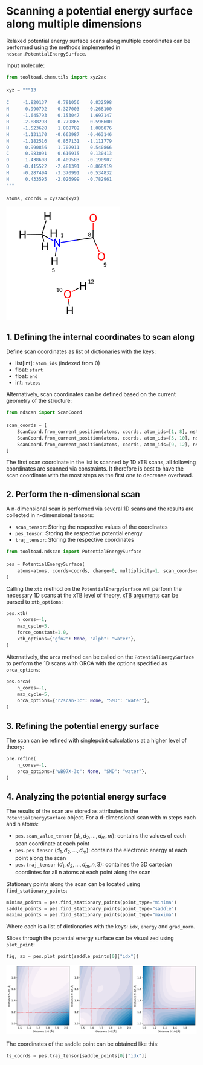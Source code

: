 # Scanning a potential energy surface along multiple dimensions

Relaxed potential energy surface scans along multiple coordinates can be performed using the methods implemented in `ndscan.PotentialEnergySurface`.

Input molecule:

```python
from tooltoad.chemutils import xyz2ac

xyz = """13

C     -1.820137    0.791056    0.832598
N     -0.990792    0.327003   -0.268100
H     -1.645793    0.153047    1.697147
H     -2.888298    0.779865    0.596600
H     -1.523628    1.808782    1.086876
H     -1.131170   -0.663987   -0.463146
H     -1.182516    0.857131   -1.111779
O      0.990856    1.702911    0.540866
C      0.983091    0.616915    0.130413
O      1.438608   -0.409583   -0.190907
O     -0.415522   -2.481391   -0.868919
H     -0.287494   -3.370991   -0.534832
H      0.433595   -2.026999   -0.782961
"""

atoms, coords = xyz2ac(xyz)
```

![](assets/scan_mol.png)

## 1. Defining the internal coordinates to scan along

Define scan coordinates as list of dictionaries with the keys:
* list[int]: `atom_ids` (indexed from 0)
* float: `start`
* float: `end`
* int: `nsteps`

Alternatively, scan coordinates can be defined based on the current geometry of the structure:


```python
from ndscan import ScanCoord

scan_coords = [
    ScanCoord.from_current_position(atoms, coords, atom_ids=[1, 8], nsteps=15),
    ScanCoord.from_current_position(atoms, coords, atom_ids=[5, 10], nsteps=15),
    ScanCoord.from_current_position(atoms, coords, atom_ids=[9, 12], nsteps=15),
]
```

The first scan coordinate in the list is scanned by 1D xTB scans, all following coordinates are scanned via constraints.
It therefore is best to have the scan coordinate with the most steps as the first one to decrease overhead.

## 2. Perform the n-dimensional scan

A n-dimensional scan is performed via several 1D scans and the results are collected in n-dimensional tensors:
* `scan_tensor`: Storing the respective values of the coordinates
* `pes_tensor`: Storing the respective potential energy
* `traj_tensor`: Storing the respective coordinates

```python
from tooltoad.ndscan import PotentialEnergySurface

pes = PotentialEnergySurface(
    atoms=atoms, coords=coords, charge=0, multiplicity=1, scan_coords=scan_coords
)
```

Calling the `xtb` method on the `PotentialEnergySurface` will perform the necessary 1D scans at the xTB level of theory, [xTB arguments](https://xtb-docs.readthedocs.io/en/latest/commandline.html) can be parsed to `xtb_options`:

```python
pes.xtb(
    n_cores=-1,
    max_cycle=5,
    force_constant=1.0,
    xtb_options={"gfn2": None, "alpb": "water"},
)
```

Alternatively, the `orca` method can be called on the `PotentialEnergySurface` to perform the 1D scans with ORCA with the options specified as `orca_options`:
```python
pes.orca(
    n_cores=-1,
    max_cycle=5,
    orca_options={"r2scan-3c": None, "SMD": "water"},
)
```

## 3. Refining the potential energy surface

The scan can be refined with singlepoint calculations at a higher level of theory:

```python
pre.refine(
    n_cores=-1,
    orca_options={"wB97X-3c": None, "SMD": "water"},
)
```

## 4. Analyzing the potential energy surface

The results of the scan are stored as attributes in the `PotentialEnergySurface` object.
For a d-dimensional scan with m steps each and n atoms:
* `pes.scan_value_tensor` $(d_1, d_2,..., d_m, m)$: contains the values of each scan coordinate at each point
* `pes.pes_tensor` $(d_1, d_2,..., d_m)$: contains the electronic energy at each point along the scan
* `pes.traj_tensor` $(d_1, d_2,..., d_m, n, 3)$: containes the 3D cartesian coordintes for all n atoms at each point along the scan


Stationary points along the scan can be located using `find_stationary_points`:

```python
minima_points = pes.find_stationary_points(point_type="minima")
saddle_points = pes.find_stationary_points(point_type="saddle")
maxima_points = pes.find_stationary_points(point_type="maxima")
```

Where each is a list of dictionaries with the keys: `idx`, `energy` and `grad_norm`.

Slices through the potential energy surface can be visualized using `plot_point`:

```python
fig, ax = pes.plot_point(saddle_points[0]["idx"])
```
![](assets/pes_scan.png)

The coordinates of the saddle point can be obtained like this:

```python
ts_coords = pes.traj_tensor[saddle_points[0]["idx"]]
```
